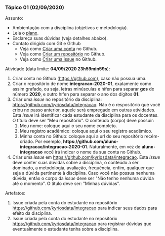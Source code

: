 ### Tópico 01 (02/09/2020)

Assunto:

- Ambientação com a disciplina (objetivos e metodologia).
- Leia o [plano](../media/plano-integracao.pdf).
- Esclareça suas dúvidas (veja detalhes abaixo).
- Contato dirigido com Git e Github
  - Veja como [Criar uma conta](https://drive.google.com/file/d/1NfAas8qrA0p5FP_aZ3o1cGffSF_BXH8R/view?usp=sharing) no Github.
  - Veja como [Criar um repositório](https://drive.google.com/file/d/1RVtr52TEcs3EtBKuSExTzp1Eb4Wtpbwb/view?usp=sharing) no Github.
  - Veja como [Criar uma issue](https://drive.google.com/file/d/1HN3j-S_hCQn_dyX6LP6JiWS1o1GzkDoB/view?usp=sharing) no Github.

Atividade (data limite: **04/09/2020 23h59min59s**):

1. Criar conta no Github (https://github.com), caso não possua uma.
1. Criar o repositório de nome **integracao-2020-01**, exatamente como assim grafado, ou seja, letras minúsculas e hífen para separar **gcs** do número **2020**, e outro hífen para separar o ano dos dígitos **01**.
1. Criar uma _issue_ no repositório da disciplina: https://github.com/kyriosdata/integracao. Não é o respositório que você criou no passo anterior, aquele será empregado em outras atividades. Esta _issue_ irá identificar cada estudante da disciplina para os docentes. O título deve ser "Meu repositório". O conteúdo (corpo) deve possuir:
   1. Meu nome: coloque aqui o seu nome completo.
   1. Meu registro acadêmico: coloque aqui o seu registro acadêmico.
   1. Minha conta no Github: coloque aqui a url do seu repositório recém-criado. Por exemplo, **https<span>:</span>//github.com/aluno-integracao/integracao-2020-01**. Naturalmente, em vez de **aluno-integracao** você irá indicar o nome da sua conta no Github.
1. Criar uma _issue_ em https://github.com/kyriosdata/integracao. Esta _issue_ deve conter suas dúvidas sobre a disciplina, o conteúdo a ser dominado, a metodologia, avaliação, frequência, enfim, qualquer que seja a dúvida pertinente à disciplina. Caso você não possua nenhuma dúvida, então o corpo da _issue_ deve ser "Não tenho nenhuma dúvida até o momento". O título deve ser: "Minhas dúvidas".

Artefatos:

1. Issue criada pela conta do estudante no repositório https://github.com/kyriosdata/integracao para indicar seus dados para efeito da disciplina.
1. Issue criada pela conta do estudante no repositório https://github.com/kyriosdata/integracao para registrar dúvidas que eventualmente o estudante tenha sobre a disciplina.
